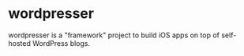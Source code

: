 wordpresser
===========

wordpresser is a "framework" project to build iOS apps on top of self-hosted WordPress blogs. 